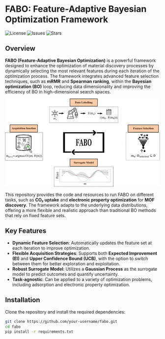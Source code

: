 # FABO: Feature-Adaptive Bayesian Optimization Framework

![License](https://img.shields.io/github/license/your-username/fabo) ![Issues](https://img.shields.io/github/issues/your-username/fabo) ![Stars](https://img.shields.io/github/stars/your-username/fabo)

## Overview

**FABO (Feature-Adaptive Bayesian Optimization)** is a powerful framework designed to enhance the optimization of material discovery processes by dynamically selecting the most relevant features during each iteration of the optimization process. The framework integrates advanced feature selection techniques, such as **mRMR** and **Spearman ranking**, within the **Bayesian optimization (BO)** loop, reducing data dimensionality and improving the efficiency of BO in high-dimensional search spaces.

![Project Demo](figures/1.png)


This repository provides the code and resources to run FABO on different tasks, such as **CO₂ uptake** and **electronic property optimization** for **MOF discovery**. The framework adapts to the underlying data distributions, offering a more flexible and realistic approach than traditional BO methods that rely on fixed feature sets.

## Key Features

- **Dynamic Feature Selection**: Automatically updates the feature set at each iteration to improve optimization.
- **Flexible Acquisition Strategies**: Supports both **Expected Improvement (EI)** and **Upper Confidence Bound (UCB)**, with the option to switch between them for better exploration and exploitation.
- **Robust Surrogate Model**: Utilizes a **Gaussian Process** as the surrogate model to predict outcomes and quantify uncertainty.
- **Task-agnostic**: Can be applied to a variety of optimization problems, including adsorption and electronic property optimization.
  
## Installation

Clone the repository and install the required dependencies:

```bash
git clone https://github.com/your-username/fabo.git
cd fabo
pip install -r requirements.txt


